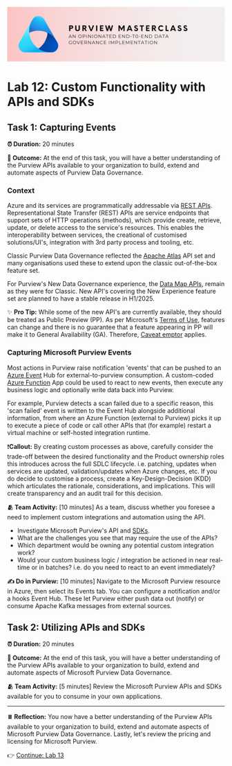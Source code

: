 ![Banner](./assets/banner.png)

# Lab 12: Custom Functionality with APIs and SDKs

## Task 1: Capturing Events

**⏰ Duration:** 20 minutes

**🎯 Outcome:** At the end of this task, you will have a better understanding of the Purview APIs available to your organization to build, extend and automate aspects of Purview Data Governance.

### Context

Azure and its services are programmatically addressable via [REST APIs](https://learn.microsoft.com/rest/api/azure/). Representational State Transfer (REST) APIs are service endpoints that support sets of HTTP operations (methods), which provide create, retrieve, update, or delete access to the service's resources. This enables the interoperability between services, the creational of customised solutions/UI's, integration with 3rd party process and tooling, etc. 

Classic Purview Data Governance reflected the [Apache Atlas](https://atlas.apache.org/#/) API set and many organisations used these to extend upon the classic out-of-the-box feature set. 

For Purview's New Data Governance experience, the [Data Map APIs](https://learn.microsoft.com/rest/api/purview/), remain as they were for Classic. New API's covering the New Experience feature set are planned to have a stable release in H1/2025.  

✨ **Pro Tip:** While some of the new API's are currently available, they should be treated as Public Preview (PP). As per Microsoft's [Terms of Use](https://azure.microsoft.com/support/legal/preview-supplemental-terms/?msockid=2114a70960fe65991122b5c4618d6462), features can change and there is no guarantee that a feature appearing in PP will make it to General Availability (GA). Therefore, [Caveat emptor](https://en.wikipedia.org/wiki/Caveat_emptor) applies.  

### Capturing Microsoft Purview Events

Most actions in Purview raise notification 'events' that can be pushed to an [Azure Event](https://learn.microsoft.com/azure/event-hubs/event-hubs-about) Hub for external-to-purview consumption. A custom-coded [Azure Function](https://learn.microsoft.com/azure/azure-functions/functions-overview?pivots=programming-language-csharp) App could be used to react to new events, then execute any business logic and optionally write data back into Purview.

For example, Purview detects a scan failed due to a specific reason, this 'scan failed' event is written to the Event Hub alongside additional information, from where an Azure Function (external to Purview) picks it up to execute a piece of code or call other APIs that (for example) restart a virtual machine or self-hosted integration runtime.

❗**Callout:** By creating custom processes as above, carefully consider the trade-off between the desired functionality and the Product ownership roles this introduces across the full SDLC lifecycle. i.e. patching, updates when services are updated, validation/updates when Azure changes, etc. If you do decide to customise a process, create a Key-Design-Decision (KDD) which articulates the rationale, considerations, and implications. This will create transparency and an audit trail for this decision.

**🫂 Team Activity:** [10 minutes] As a team, discuss whether you foresee a need to implement custom integrations and automation using the API.

- Investigate Microsoft Purview's API and [SDKs](https://learn.microsoft.com/purview/tutorial-using-python-sdk).
- What are the challenges you see that may require the use of the APIs?
- Which department would be owning any potential custom integration work?
- Would your custom business logic / integration be actioned in near real-time or in batches? i.e. do you need to react to an event immediately?

**✍️ Do in Purview:** [10 minutes] Navigate to the Microsoft Purview resource in Azure, then select its Events tab. You can configure a notification and/or a hooks Event Hub. These let Purview either push data out (notify) or consume Apache Kafka messages from external sources.

## Task 2: Utilizing APIs and SDKs

**⏰ Duration:** 20 minutes

**🎯 Outcome:** At the end of this task, you will have a better understanding of the Purview APIs available to your organization to build, extend and automate aspects of Microsoft Purview Data Governance.

**🫂 Team Activity:** [5 minutes] Review the Microsoft Purview APIs and SDKs available for you to consume in your own applications.

---

**⏸️ Reflection:** You now have a better understanding of the Purview APIs available to your organization to build, extend and automate aspects of Microsoft Purview Data Governance. Lastly, let's review the pricing and licensing for Microsoft Purview.

👉 [Continue: Lab 13](./Lab-13%20-%20Pricing%20and%20Licensing.md)
